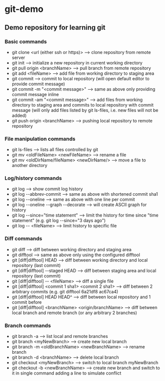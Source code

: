 # git-demo
## Demo repository for learning git
### Basic commands
* git clone <url (either ssh or https)> --> clone repository from remote server
* git init --> initialize a new repository in current working directory
* git pull origin \<branchName\> --> pull branch from remote repository
* git add \<fileName\> --> add file from working directory to staging area
* git commit --> commit to local repository (will open default editor to provide commit message)
* git commit -m "\<commit message\>" --> same as above only providing commit message inline
* git commit -am "\<commit message\>" --> add files from working directory to staging area and commits to local repository with commit message (will only add files listed by git ls-files, i.e. new files will not be added)
* git push origin \<branchName\> --> pushing local repository to remote repository

### File manipulation commands
* git ls-files --> lists all files controlled by git
* git mv \<oldFileName\> \<newFileName\> --> rename a file
* git mv \<oldDirName/fileName\> \<newDirName/\> --> move a file to another directory

### Log/history commands
* git log --> show commit log history
* git log --abbrev-commit --> same as above with shortened commit sha1
* git log --oneline --> same as above with one line per commit
* git log --oneline --graph --decorate --> will create ASCII graph for history
* git log --since="time statement" --> limit the history for time since "time statement" (e.g. git log --since="3 days ago")
* git log -- \<fileName\> --> limit history to specific file

### Diff commands
* git diff --> diff between working directory and staging area
* git difftool --> same as above only using the configured difftool
* git [diff|difftool] HEAD --> diff between working directory and local repository (last commit)
* git [diff|difftool] --staged HEAD --> diff between staging area and local repository (last commit)
* git [diff|difftool] -- \<fileName\> --> diff a single file
* git [diff|difftool] \<commit 1 sha1\> \<commit 2 sha1\> --> diff between 2 arbitrary commits (e.g. git difftool 6a21df8 ac67ca4)
* git [diff|difftool] HEAD HEAD^ --> diff between local repository and 1 commit before
* git [diff|difftool] \<branchName\> \<origin/branchName\> --> diff between local branch and remote branch (or any arbitrary 2 branches)

### Branch commands
* git branch -a --> list local and remote branches
* git branch \<myNewBranch\> --> create new local branch
* git branch -m \<oldBranchName\> \<newBranchName\> --> rename branch
* git branch -d \<branchName\> --> delete local branch
* git checkout \<myNewBranch\> --> switch to local branch myNewBranch
* git checkout -b \<newBranchName\> --> create new branch and switch to it in single command
adding a line to simulate conflict